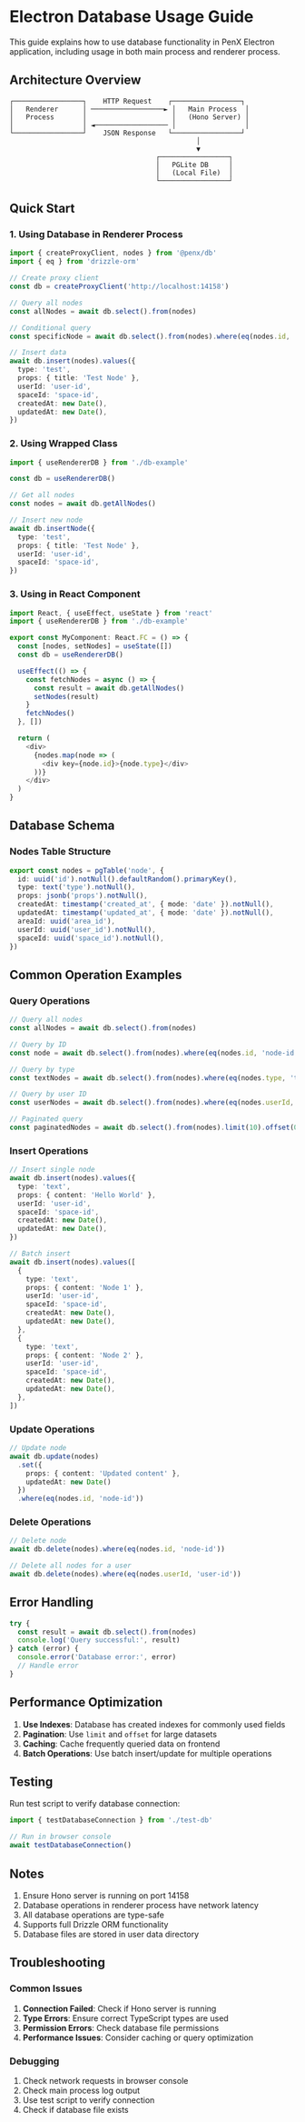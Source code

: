 # Electron Database Usage Guide

This guide explains how to use database functionality in PenX Electron application, including usage in both main process and renderer process.

## Architecture Overview

```
┌─────────────────┐    HTTP Request    ┌─────────────────┐
│   Renderer      │ ──────────────────► │   Main Process  │
│   Process       │                     │   (Hono Server) │
│                 │ ◄────────────────── │                 │
└─────────────────┘    JSON Response   └─────────────────┘
                                              │
                                              ▼
                                    ┌─────────────────┐
                                    │   PGLite DB     │
                                    │   (Local File)  │
                                    └─────────────────┘
```

## Quick Start

### 1. Using Database in Renderer Process

```typescript
import { createProxyClient, nodes } from '@penx/db'
import { eq } from 'drizzle-orm'

// Create proxy client
const db = createProxyClient('http://localhost:14158')

// Query all nodes
const allNodes = await db.select().from(nodes)

// Conditional query
const specificNode = await db.select().from(nodes).where(eq(nodes.id, 'node-id'))

// Insert data
await db.insert(nodes).values({
  type: 'test',
  props: { title: 'Test Node' },
  userId: 'user-id',
  spaceId: 'space-id',
  createdAt: new Date(),
  updatedAt: new Date(),
})
```

### 2. Using Wrapped Class

```typescript
import { useRendererDB } from './db-example'

const db = useRendererDB()

// Get all nodes
const nodes = await db.getAllNodes()

// Insert new node
await db.insertNode({
  type: 'test',
  props: { title: 'Test Node' },
  userId: 'user-id',
  spaceId: 'space-id',
})
```

### 3. Using in React Component

```typescript
import React, { useEffect, useState } from 'react'
import { useRendererDB } from './db-example'

export const MyComponent: React.FC = () => {
  const [nodes, setNodes] = useState([])
  const db = useRendererDB()

  useEffect(() => {
    const fetchNodes = async () => {
      const result = await db.getAllNodes()
      setNodes(result)
    }
    fetchNodes()
  }, [])

  return (
    <div>
      {nodes.map(node => (
        <div key={node.id}>{node.type}</div>
      ))}
    </div>
  )
}
```

## Database Schema

### Nodes Table Structure

```typescript
export const nodes = pgTable('node', {
  id: uuid('id').notNull().defaultRandom().primaryKey(),
  type: text('type').notNull(),
  props: jsonb('props').notNull(),
  createdAt: timestamp('created_at', { mode: 'date' }).notNull(),
  updatedAt: timestamp('updated_at', { mode: 'date' }).notNull(),
  areaId: uuid('area_id'),
  userId: uuid('user_id').notNull(),
  spaceId: uuid('space_id').notNull(),
})
```

## Common Operation Examples

### Query Operations

```typescript
// Query all nodes
const allNodes = await db.select().from(nodes)

// Query by ID
const node = await db.select().from(nodes).where(eq(nodes.id, 'node-id'))

// Query by type
const textNodes = await db.select().from(nodes).where(eq(nodes.type, 'text'))

// Query by user ID
const userNodes = await db.select().from(nodes).where(eq(nodes.userId, 'user-id'))

// Paginated query
const paginatedNodes = await db.select().from(nodes).limit(10).offset(0)
```

### Insert Operations

```typescript
// Insert single node
await db.insert(nodes).values({
  type: 'text',
  props: { content: 'Hello World' },
  userId: 'user-id',
  spaceId: 'space-id',
  createdAt: new Date(),
  updatedAt: new Date(),
})

// Batch insert
await db.insert(nodes).values([
  {
    type: 'text',
    props: { content: 'Node 1' },
    userId: 'user-id',
    spaceId: 'space-id',
    createdAt: new Date(),
    updatedAt: new Date(),
  },
  {
    type: 'text',
    props: { content: 'Node 2' },
    userId: 'user-id',
    spaceId: 'space-id',
    createdAt: new Date(),
    updatedAt: new Date(),
  },
])
```

### Update Operations

```typescript
// Update node
await db.update(nodes)
  .set({ 
    props: { content: 'Updated content' },
    updatedAt: new Date()
  })
  .where(eq(nodes.id, 'node-id'))
```

### Delete Operations

```typescript
// Delete node
await db.delete(nodes).where(eq(nodes.id, 'node-id'))

// Delete all nodes for a user
await db.delete(nodes).where(eq(nodes.userId, 'user-id'))
```

## Error Handling

```typescript
try {
  const result = await db.select().from(nodes)
  console.log('Query successful:', result)
} catch (error) {
  console.error('Database error:', error)
  // Handle error
}
```

## Performance Optimization

1. **Use Indexes**: Database has created indexes for commonly used fields
2. **Pagination**: Use `limit` and `offset` for large datasets
3. **Caching**: Cache frequently queried data on frontend
4. **Batch Operations**: Use batch insert/update for multiple operations

## Testing

Run test script to verify database connection:

```typescript
import { testDatabaseConnection } from './test-db'

// Run in browser console
await testDatabaseConnection()
```

## Notes

1. Ensure Hono server is running on port 14158
2. Database operations in renderer process have network latency
3. All database operations are type-safe
4. Supports full Drizzle ORM functionality
5. Database files are stored in user data directory

## Troubleshooting

### Common Issues

1. **Connection Failed**: Check if Hono server is running
2. **Type Errors**: Ensure correct TypeScript types are used
3. **Permission Errors**: Check database file permissions
4. **Performance Issues**: Consider caching or query optimization

### Debugging

1. Check network requests in browser console
2. Check main process log output
3. Use test script to verify connection
4. Check if database file exists 